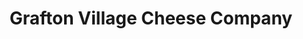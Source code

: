 ---
title: "Grafton Village Cheese Company"
url: /grafton/grafton-village-cheese-company/
shop: cheese
---
